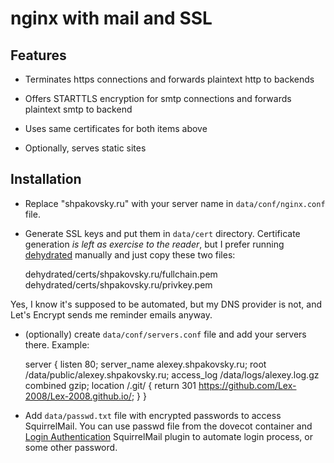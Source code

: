 nginx with mail and SSL
=======================

Features
--------

* Terminates https connections
and forwards plaintext http to backends

* Offers STARTTLS encryption for smtp connections
and forwards plaintext smtp to backend

* Uses same certificates for both items above

* Optionally, serves static sites

Installation
------------

* Replace "shpakovsky.ru" with your server name in `data/conf/nginx.conf` file.

* Generate SSL keys and put them in `data/cert` directory.
Certificate generation _is left as exercise to the reader_,
but I prefer running [dehydrated][] manually and just copy these two files:

	dehydrated/certs/shpakovsky.ru/fullchain.pem
	dehydrated/certs/shpakovsky.ru/privkey.pem

Yes, I know it's supposed to be automated, but my DNS provider is not, and Let's Encrypt sends me reminder emails anyway.

[dehydrated]: https://dehydrated.io/

* (optionally) create `data/conf/servers.conf` file and add your servers there.
Example:

	server {
		listen              80;
		server_name         alexey.shpakovsky.ru;
		root                /data/public/alexey.shpakovsky.ru;
		access_log          /data/logs/alexey.log.gz combined gzip;
		location /.git/    { return 301 https://github.com/Lex-2008/Lex-2008.github.io/; }
	}

* Add `data/passwd.txt` file with encrypted passwords to access SquirrelMail.
You can use passwd file from the dovecot container and [Login Authentication][login] SquirrelMail plugin to automate login process,
or some other password.

[login]: https://squirrelmail.org/plugin_view.php?id=34
